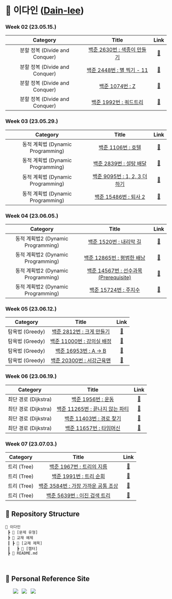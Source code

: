 # 🌱 이다인 ([Dain-lee](https://github.com/dain-lee))

### Week 02 (23.05.15.)

|            Category            |                                     Title                                      |                                                                                                                 Link                                                                                                                  |
| :----------------------------: | :----------------------------------------------------------------------------: | :-----------------------------------------------------------------------------------------------------------------------------------------------------------------------------------------------------------------------------------: |
| 분할 정복 (Divide and Conquer) | <a href="https://www.acmicpc.net/problem/2630">백준 2630번 : 색종이 만들기</a> | <a href="https://github.com/dain-lee/Aim_To_Platinum/blob/main/%EC%9D%B4%EB%8B%A4%EC%9D%B8/%EB%B6%84%ED%95%A0%20%EC%A0%95%EB%B3%B5(Divide%20and%20Conquer)/BOJ_2630_%EC%83%89%EC%A2%85%EC%9D%B4%EB%A7%8C%EB%93%A4%EA%B8%B0.py">🔗</a> |
| 분할 정복 (Divide and Conquer) | <a href="https://www.acmicpc.net/problem/2448">백준 2448번 : 별 찍기 - 11</a>  |             <a href="https://github.com/dain-lee/Aim_To_Platinum/blob/main/%EC%9D%B4%EB%8B%A4%EC%9D%B8/%EB%B6%84%ED%95%A0%20%EC%A0%95%EB%B3%B5(Divide%20and%20Conquer)/BOJ_2448_%EB%B3%84%EC%B0%8D%EA%B8%B0-11.py">🔗</a>             |
| 분할 정복 (Divide and Conquer) |       <a href="https://www.acmicpc.net/problem/1074">백준 1074번 : Z</a>       |                           <a href="https://github.com/dain-lee/Aim_To_Platinum/blob/main/%EC%9D%B4%EB%8B%A4%EC%9D%B8/%EB%B6%84%ED%95%A0%20%EC%A0%95%EB%B3%B5(Divide%20and%20Conquer)/BOJ_1074_Z.py">🔗</a>                            |
| 분할 정복 (Divide and Conquer) |   <a href="https://www.acmicpc.net/problem/1992">백준 1992번 : 쿼드트리</a>    |          <a href="https://github.com/dain-lee/Aim_To_Platinum/blob/main/%EC%9D%B4%EB%8B%A4%EC%9D%B8/%EB%B6%84%ED%95%A0%20%EC%A0%95%EB%B3%B5(Divide%20and%20Conquer)/BOJ_1992_%EC%BF%BC%EB%93%9C%ED%8A%B8%EB%A6%AC.py">🔗</a>          |

### Week 03 (23.05.29.)

|             Category              |                                      Title                                      |                                                                                                            Link                                                                                                             |
| :-------------------------------: | :-----------------------------------------------------------------------------: | :-------------------------------------------------------------------------------------------------------------------------------------------------------------------------------------------------------------------------: |
| 동적 계획법 (Dynamic Programming) |      <a href="https://www.acmicpc.net/problem/1106">백준 1106번 : 호텔</a>      |          <a href="https://github.com/dain-lee/Aim_To_Platinum/blob/main/%EC%9D%B4%EB%8B%A4%EC%9D%B8/%EB%8F%99%EC%A0%81%20%EA%B3%84%ED%9A%8D%EB%B2%95(Dynamic%20Programming)/BOJ_1106_%ED%98%B8%ED%85%94.py">🔗</a>          |
| 동적 계획법 (Dynamic Programming) |   <a href="https://www.acmicpc.net/problem/2839">백준 2839번 : 설탕 배달</a>    | <a href="https://github.com/dain-lee/Aim_To_Platinum/blob/main/%EC%9D%B4%EB%8B%A4%EC%9D%B8/%EB%8F%99%EC%A0%81%20%EA%B3%84%ED%9A%8D%EB%B2%95(Dynamic%20Programming)/BOJ_2839_%EC%84%A4%ED%83%95%EB%B0%B0%EB%8B%AC.py">🔗</a> |
| 동적 계획법 (Dynamic Programming) | <a href="https://www.acmicpc.net/problem/9095">백준 9095번 : 1, 2, 3 더하기</a> | <a href="https://github.com/dain-lee/Aim_To_Platinum/blob/main/%EC%9D%B4%EB%8B%A4%EC%9D%B8/%EB%8F%99%EC%A0%81%20%EA%B3%84%ED%9A%8D%EB%B2%95(Dynamic%20Programming)/BOJ_9095_1%2C2%2C3%EB%8D%94%ED%95%98%EA%B8%B0.py">🔗</a> |
| 동적 계획법 (Dynamic Programming) |    <a href="https://www.acmicpc.net/problem/15486">백준 15486번 : 퇴사 2</a>    |         <a href="https://github.com/dain-lee/Aim_To_Platinum/blob/main/%EC%9D%B4%EB%8B%A4%EC%9D%B8/%EB%8F%99%EC%A0%81%20%EA%B3%84%ED%9A%8D%EB%B2%95(Dynamic%20Programming)/BOJ_15486_%ED%87%B4%EC%82%AC2.py">🔗</a>         |

### Week 04 (23.06.05.)

|              Category              |                                           Title                                            |                                                                                                                  Link                                                                                                                  |
| :--------------------------------: | :----------------------------------------------------------------------------------------: | :------------------------------------------------------------------------------------------------------------------------------------------------------------------------------------------------------------------------------------: |
| 동적 계획법2 (Dynamic Programming) |         <a href="https://www.acmicpc.net/problem/1520">백준 1520번 : 내리막 길</a>         |      <a href="https://github.com/dain-lee/Aim_To_Platinum/blob/main/%EC%9D%B4%EB%8B%A4%EC%9D%B8/%EB%8F%99%EC%A0%81%20%EA%B3%84%ED%9A%8D%EB%B2%952(Dynamic%20Programming)/BOJ_1520_%EB%82%B4%EB%A6%AC%EB%A7%89%EA%B8%B8.py">🔗</a>      |
| 동적 계획법2 (Dynamic Programming) |       <a href="https://www.acmicpc.net/problem/12865">백준 12865번 : 평범한 배낭</a>       | <a href="https://github.com/dain-lee/Aim_To_Platinum/blob/main/%EC%9D%B4%EB%8B%A4%EC%9D%B8/%EB%8F%99%EC%A0%81%20%EA%B3%84%ED%9A%8D%EB%B2%952(Dynamic%20Programming)/BOJ_12865_%ED%8F%89%EB%B2%94%ED%95%9C%EB%B0%B0%EB%82%AD.py">🔗</a> |
| 동적 계획법2 (Dynamic Programming) | <a href="https://www.acmicpc.net/problem/14567">백준 14567번 : 선수과목 (Prerequisite)</a> |     <a href="https://github.com/dain-lee/Aim_To_Platinum/blob/main/%EC%9D%B4%EB%8B%A4%EC%9D%B8/%EB%8F%99%EC%A0%81%20%EA%B3%84%ED%9A%8D%EB%B2%952(Dynamic%20Programming)/BOJ_14567_%EC%84%A0%EC%88%98%EA%B3%BC%EB%AA%A9.py">🔗</a>      |
| 동적 계획법2 (Dynamic Programming) |         <a href="https://www.acmicpc.net/problem/15724">백준 15724번 : 주지수</a>          |          <a href="https://github.com/dain-lee/Aim_To_Platinum/blob/main/%EC%9D%B4%EB%8B%A4%EC%9D%B8/%EB%8F%99%EC%A0%81%20%EA%B3%84%ED%9A%8D%EB%B2%952(Dynamic%20Programming)/BOJ_15724_%EC%A3%BC%EC%A7%80%EC%88%98.py">🔗</a>          |

### Week 05 (23.06.12.)

|    Category     |                                     Title                                      |                                                                                                Link                                                                                                |
| :-------------: | :----------------------------------------------------------------------------: | :------------------------------------------------------------------------------------------------------------------------------------------------------------------------------------------------: |
| 탐욕법 (Greedy) |  <a href="https://www.acmicpc.net/problem/2812">백준 2812번 : 크게 만들기</a>  | <a href="https://github.com/dain-lee/Aim_To_Platinum/blob/main/%EC%9D%B4%EB%8B%A4%EC%9D%B8/%ED%83%90%EC%9A%95%EB%B2%95(Greedy)/BOJ_2812_%ED%81%AC%EA%B2%8C_%EB%A7%8C%EB%93%A4%EA%B8%B0.py">🔗</a>  |
| 탐욕법 (Greedy) | <a href="https://www.acmicpc.net/problem/11000">백준 11000번 : 강의실 배정</a> | <a href="https://github.com/dain-lee/Aim_To_Platinum/blob/main/%EC%9D%B4%EB%8B%A4%EC%9D%B8/%ED%83%90%EC%9A%95%EB%B2%95(Greedy)/BOJ_11000_%EA%B0%95%EC%9D%98%EC%8B%A4_%EB%B0%B0%EC%A0%95.py">🔗</a> |
| 탐욕법 (Greedy) |   <a href="https://www.acmicpc.net/problem/16953">백준 16953번 : A -> B</a>    |                      <a href="https://github.com/dain-lee/Aim_To_Platinum/blob/main/%EC%9D%B4%EB%8B%A4%EC%9D%B8/%ED%83%90%EC%9A%95%EB%B2%95(Greedy)/BOJ_16953_A-B.py">🔗</a>                       |
| 탐욕법 (Greedy) | <a href="https://www.acmicpc.net/problem/20300">백준 20300번 : 서강근육맨</a>  | <a href="https://github.com/dain-lee/Aim_To_Platinum/blob/main/%EC%9D%B4%EB%8B%A4%EC%9D%B8/%ED%83%90%EC%9A%95%EB%B2%95(Greedy)/BOJ_20300_%EC%84%9C%EA%B0%95%EA%B7%BC%EC%9C%A1%EB%A7%A8.py">🔗</a>  |

### Week 06 (23.06.19.)

|       Category       |                                        Title                                        |                                                                                                                Link                                                                                                                 |
| :------------------: | :---------------------------------------------------------------------------------: | :---------------------------------------------------------------------------------------------------------------------------------------------------------------------------------------------------------------------------------: |
| 최단 경로 (Dijkstra) |        <a href="https://www.acmicpc.net/problem/1956">백준 1956번 : 운동</a>        |                         <a href="https://github.com/dain-lee/Aim_To_Platinum/blob/main/%EC%9D%B4%EB%8B%A4%EC%9D%B8/%EC%B5%9C%EB%8B%A8%20%EA%B2%BD%EB%A1%9C(Dijkstra)/BOJ_1956_%EC%9A%B4%EB%8F%99.py">🔗</a>                         |
| 최단 경로 (Dijkstra) | <a href="https://www.acmicpc.net/problem/11265">백준 11265번 : 끝나지 않는 파티</a> | <a href="https://github.com/dain-lee/Aim_To_Platinum/blob/main/%EC%9D%B4%EB%8B%A4%EC%9D%B8/%EC%B5%9C%EB%8B%A8%20%EA%B2%BD%EB%A1%9C(Dijkstra)/BOJ_11265_%EB%81%9D%EB%82%98%EC%A7%80_%EC%95%8A%EB%8A%94_%ED%8C%8C%ED%8B%B0.py">🔗</a> |
| 최단 경로 (Dijkstra) |    <a href="https://www.acmicpc.net/problem/11403">백준 11403번 : 경로 찾기</a>     |               <a href="https://github.com/dain-lee/Aim_To_Platinum/blob/main/%EC%9D%B4%EB%8B%A4%EC%9D%B8/%EC%B5%9C%EB%8B%A8%20%EA%B2%BD%EB%A1%9C(Dijkstra)/BOJ_11403_%EA%B2%BD%EB%A1%9C_%EC%B0%BE%EA%B8%B0.py">🔗</a>               |
| 최단 경로 (Dijkstra) |     <a href="https://www.acmicpc.net/problem/11657">백준 11657번 : 타임머신</a>     |               <a href="https://github.com/dain-lee/Aim_To_Platinum/blob/main/%EC%9D%B4%EB%8B%A4%EC%9D%B8/%EC%B5%9C%EB%8B%A8%20%EA%B2%BD%EB%A1%9C(Dijkstra)/BOJ_11657_%ED%83%80%EC%9E%84%EB%A8%B8%EC%8B%A0.py">🔗</a>                |

### Week 07 (23.07.03.)

|       Category       |                                        Title                                        |                                                                                                                Link                                                                                                                 |
| :------------------: | :---------------------------------------------------------------------------------: | :---------------------------------------------------------------------------------------------------------------------------------------------------------------------------------------------------------------------------------: |
| 트리 (Tree) |        <a href="https://www.acmicpc.net/problem/1967">백준 1967번 : 트리의 지름</a>        |                         <a href="https://github.com/dain-lee/Aim_To_Platinum/blob/main/%EC%9D%B4%EB%8B%A4%EC%9D%B8/%ED%8A%B8%EB%A6%AC(Tree)/BOJ_1967_%ED%8A%B8%EB%A6%AC%EC%9D%98_%EC%A7%80%EB%A6%84.py">🔗</a>                         |
| 트리 (Tree) | <a href="https://www.acmicpc.net/problem/1991">백준 1991번 : 트리 순회</a> | <a href="https://github.com/dain-lee/Aim_To_Platinum/blob/main/%EC%9D%B4%EB%8B%A4%EC%9D%B8/%ED%8A%B8%EB%A6%AC(Tree)/BOJ_1991_%ED%8A%B8%EB%A6%AC_%EC%88%9C%ED%9A%8C.py">🔗</a> |
| 트리 (Tree) |    <a href="https://www.acmicpc.net/problem/3584">백준 3584번 : 가장 가까운 공통 조상</a>     |               <a href="https://github.com/dain-lee/Aim_To_Platinum/blob/main/%EC%9D%B4%EB%8B%A4%EC%9D%B8/%ED%8A%B8%EB%A6%AC(Tree)/BOJ_3584_%EA%B0%80%EC%9E%A5_%EA%B0%80%EA%B9%8C%EC%9A%B4_%EA%B3%B5%ED%86%B5_%EC%A1%B0%EC%83%81.py">🔗</a>               |
| 트리 (Tree) |     <a href="https://www.acmicpc.net/problem/5639">백준 5639번 : 이진 검색 트리</a>     |               <a href="https://github.com/dain-lee/Aim_To_Platinum/blob/main/%EC%9D%B4%EB%8B%A4%EC%9D%B8/%ED%8A%B8%EB%A6%AC(Tree)/BOJ_5639_%EC%9D%B4%EC%A7%84_%EA%B2%80%EC%83%89_%ED%8A%B8%EB%A6%AC.py">🔗</a>                |

## 📍 Repository Structure

```
📂 이다인
 ┣ 📂 [문제 유형]
 ┣ 📂 교재 예제
 ┃ ┣ 📂 [교재 제목]
 ┃   ┣ 📂 [챕터]
 ┣ 📜 README.md
```

<br>

## 📍 Personal Reference Site

&nbsp;&nbsp;&nbsp;&nbsp;&nbsp; <a href="https://blog.naver.com/b1urrr"><img src="https://img.shields.io/badge/Naver-03C75A?style=for-the-badge&logo=naver&logoColor=white"></a> &nbsp; <a href="https://teal-floss-6e7.notion.site/Java-Syntax-and-Concepts-dc9253f0d556426e855ca129f54f9e61"><img src="https://img.shields.io./badge/Java-000000?style=for-the-badge&logo=notion&logoColor=white"></a> &nbsp; <a href="https://teal-floss-6e7.notion.site/Algorithm-56f55387bbff4430a6ea9df06187d9ab"><img src="https://img.shields.io./badge/Algorithm-000000?style=for-the-badge&logo=notion&logoColor=white"></a>
